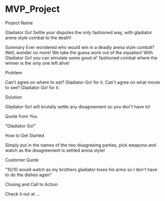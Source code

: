 # MVP_Project

Project Name

Gladiator Go!
Settle your disputes the only fashioned way, with gladiator arena style combat to the death!

Summary
Ever wondered who would win in a deadly arena style combat? Well, wonder no more! We take the guess work out of the equation! With Gladiator Go! you can simulate some good ol' fashioned combat where the winner is the only one left alive!

Problem

Can't agree on where to eat? Gladiator Go! for it. Can't agree on what movie to see? Gladiator Go! for it.

Solution

Gladiator Go! will brutally settle any disagreement so you don't have to!

Quote from You

"Gladiator Go!"

How to Get Started

Simply put in the names of the two disagreeing parties, pick weapons and watch as the disagreement is settled arena style!

Customer Quote

"10/10 would watch as my brothers gladiator loses his arms so I don't have to do the dishes again"

Closing and Call to Action

Check it out at ...